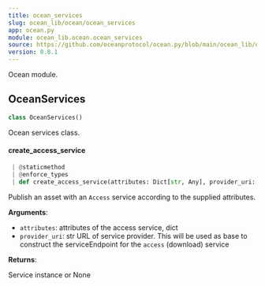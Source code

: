 ```yaml
---
title: ocean_services
slug: ocean_lib/ocean/ocean_services
app: ocean.py
module: ocean_lib.ocean.ocean_services
source: https://github.com/oceanprotocol/ocean.py/blob/main/ocean_lib/ocean/ocean_services.py
version: 0.8.1
---
```

Ocean module.

## OceanServices

```python
class OceanServices()
```

Ocean services class.

#### create\_access\_service

```python
 | @staticmethod
 | @enforce_types
 | def create_access_service(attributes: Dict[str, Any], provider_uri: str) -> Tuple[str, Dict[str, Any]]
```

Publish an asset with an `Access` service according to the supplied attributes.

**Arguments**:

- `attributes`: attributes of the access service, dict
- `provider_uri`: str URL of service provider. This will be used as base to
construct the serviceEndpoint for the `access` (download) service

**Returns**:

Service instance or None

